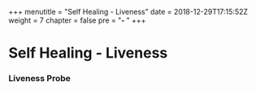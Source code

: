 +++
menutitle = "Self Healing - Liveness"
date = 2018-12-29T17:15:52Z
weight = 7
chapter = false
pre = "<b>- </b>"
+++

# Self Healing - Liveness

### Liveness Probe
